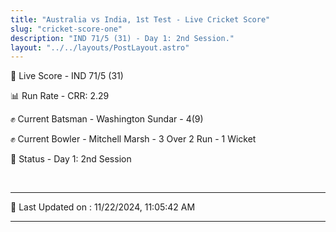 ```yaml
---
title: "Australia vs India, 1st Test - Live Cricket Score"
slug: "cricket-score-one"
description: "IND 71/5 (31) - Day 1: 2nd Session."
layout: "../../layouts/PostLayout.astro"
---
```


🔴 Live Score - IND 71/5 (31)  

📊 Run Rate - CRR: 2.29  

✊ Current Batsman - Washington Sundar - 4(9)  

✊ Current Bowler - Mitchell Marsh - 3 Over 2 Run - 1 Wicket  

📑 Status - Day 1: 2nd Session

<br />

***

📝 Last Updated on : 11/22/2024, 11:05:42 AM

***

